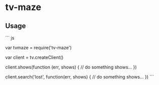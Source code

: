 # tv-maze

## Usage

´´´ js

var tvmaze = require('tv-maze')

var client = tv.createClient()

client.shows(function (err, shows) {
	// do something shows...
})

client.search('lost', function(err, shows) {
	// do something shows...
})
´´´
